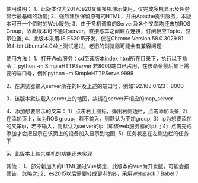 使用说明：
1、此版本仅为20170920叉车多机演示使用，仅完成多机显示及任务显示最基础的功能;
2、强烈建议保留原有的HTML，并由Apache提供服务，本版本可开一个临时的Web服务;
3、由于多机调度的Server及各个叉车均还未加ROS Group，故此版本可不通过server，直接与车之间建立连接，订阅相应Topic，显示位置;
4、此版本采用JS ES2015开发，仅在Chrome Version 58.0.3029.81 (64-bit Ubuntu14.04)上测试通过，老旧的浏览器可能会有兼容问题;


使用方法：
1、打开Web服务：cd至该版本index.html所在目录下，执行以下命令：
	python -m SimpleHTTPServer
若8000端口已占用，在该命令最后加上需要的端口号，例如python -m SimpleHTTPServe 9999

2、在浏览器输入server所在的IP及上述的端口号，例如192.168.0.123：8000

3、该版本默认载入server上的地图，故请在server开相应的map_server

4、添加想要显示的叉车：
	1）点击右上图标，弹出右侧边栏，点击添加设备;
	2）在添加页上，id为ROS group，若不输入，则默认为不加group;
	3）ip为想要添加的叉车ip，若不输入，则默认为server的ip（即该web服务器的ip）;
	4）点击完成添加才会把显示在该页上的设备加入显示到地图;
	5）任务状态在左侧边栏的任务下

5、此版本上其余单机的功能还未实现

其他：
1、部分新加入的HTML通过Vue绑定，此版本的Vue为开发版，可能会报警告，忽略之;
2、es2015以后需要转成更老的js，采用Webpack？Babel？
